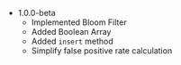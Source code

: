 - 1.0.0-beta
    - Implemented Bloom Filter
    - Added Boolean Array
    - Added `insert` method
    - Simplify false positive rate calculation
